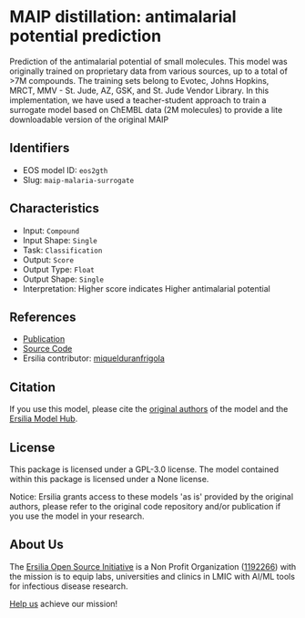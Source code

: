 # MAIP distillation: antimalarial potential prediction

Prediction of the antimalarial potential of small molecules. This model was originally trained on proprietary data from various sources, up to a total of >7M compounds. The training sets belong to Evotec, Johns Hopkins, MRCT, MMV - St. Jude, AZ, GSK, and St. Jude Vendor Library. In this implementation, we have used a teacher-student approach to train a surrogate model based on ChEMBL data (2M molecules) to provide a lite downloadable version of the original MAIP

## Identifiers

* EOS model ID: `eos2gth`
* Slug: `maip-malaria-surrogate`

## Characteristics

* Input: `Compound`
* Input Shape: `Single`
* Task: `Classification`
* Output: `Score`
* Output Type: `Float`
* Output Shape: `Single`
* Interpretation: Higher score indicates Higher antimalarial potential

## References

* [Publication](https://jcheminf.biomedcentral.com/articles/10.1186/s13321-021-00487-2)
* [Source Code](https://www.ebi.ac.uk/chembl/maip/)
* Ersilia contributor: [miquelduranfrigola](https://github.com/miquelduranfrigola)

## Citation

If you use this model, please cite the [original authors](https://jcheminf.biomedcentral.com/articles/10.1186/s13321-021-00487-2) of the model and the [Ersilia Model Hub](https://github.com/ersilia-os/ersilia/blob/master/CITATION.cff).

## License

This package is licensed under a GPL-3.0 license. The model contained within this package is licensed under a None license.

Notice: Ersilia grants access to these models 'as is' provided by the original authors, please refer to the original code repository and/or publication if you use the model in your research.

## About Us

The [Ersilia Open Source Initiative](https://ersilia.io) is a Non Profit Organization ([1192266](https://register-of-charities.charitycommission.gov.uk/charity-search/-/charity-details/5170657/full-print)) with the mission is to equip labs, universities and clinics in LMIC with AI/ML tools for infectious disease research.

[Help us](https://www.ersilia.io/donate) achieve our mission!